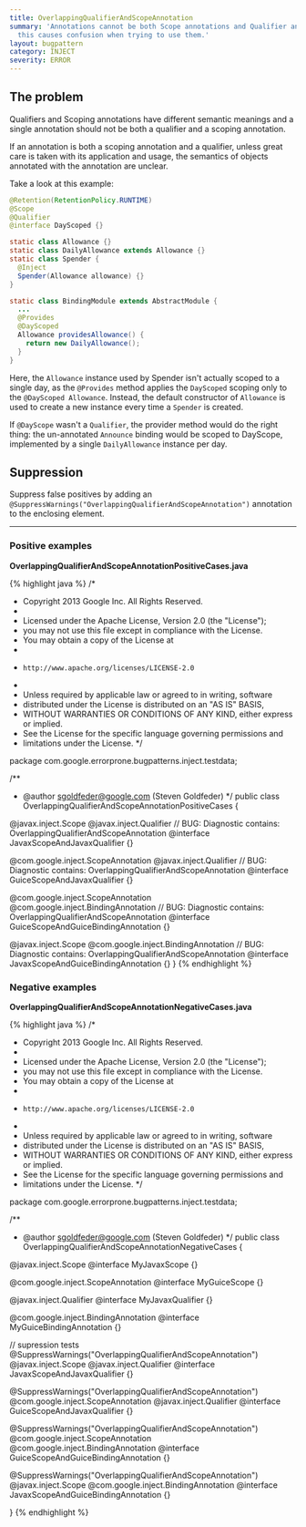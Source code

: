```yaml
---
title: OverlappingQualifierAndScopeAnnotation
summary: 'Annotations cannot be both Scope annotations and Qualifier annotations:
  this causes confusion when trying to use them.'
layout: bugpattern
category: INJECT
severity: ERROR
---
```


<!--
*** AUTO-GENERATED, DO NOT MODIFY ***
To make changes, edit the @BugPattern annotation or the explanation in docs/bugpattern.
-->

## The problem
Qualifiers and Scoping annotations have different semantic meanings and a single
annotation should not be both a qualifier and a scoping annotation.

If an annotation is both a scoping annotation and a qualifier, unless great care
is taken with its application and usage, the semantics of objects annotated with
the annotation are unclear.

Take a look at this example:

```java
@Retention(RetentionPolicy.RUNTIME)
@Scope
@Qualifier
@interface DayScoped {}

static class Allowance {}
static class DailyAllowance extends Allowance {}
static class Spender {
  @Inject
  Spender(Allowance allowance) {}
}

static class BindingModule extends AbstractModule {
  ...
  @Provides
  @DayScoped
  Allowance providesAllowance() {
    return new DailyAllowance();
  }
}
```

Here, the `Allowance` instance used by Spender isn't actually scoped to a single
day, as the `@Provides` method applies the `DayScoped` scoping only to the
`@DayScoped Allowance`. Instead, the default constructor of `Allowance` is used
to create a new instance every time a `Spender` is created.

If `@DayScope` wasn't a `Qualifier`, the provider method would do the
right thing: the un-annotated `Announce` binding would be scoped to DayScope,
implemented by a single `DailyAllowance` instance per day.

## Suppression
Suppress false positives by adding an `@SuppressWarnings("OverlappingQualifierAndScopeAnnotation")` annotation to the enclosing element.

----------

### Positive examples
__OverlappingQualifierAndScopeAnnotationPositiveCases.java__

{% highlight java %}
/*
 * Copyright 2013 Google Inc. All Rights Reserved.
 *
 * Licensed under the Apache License, Version 2.0 (the "License");
 * you may not use this file except in compliance with the License.
 * You may obtain a copy of the License at
 *
 *     http://www.apache.org/licenses/LICENSE-2.0
 *
 * Unless required by applicable law or agreed to in writing, software
 * distributed under the License is distributed on an "AS IS" BASIS,
 * WITHOUT WARRANTIES OR CONDITIONS OF ANY KIND, either express or implied.
 * See the License for the specific language governing permissions and
 * limitations under the License.
 */

package com.google.errorprone.bugpatterns.inject.testdata;

/**
 * @author sgoldfeder@google.com (Steven Goldfeder)
 */
public class OverlappingQualifierAndScopeAnnotationPositiveCases {

  @javax.inject.Scope
  @javax.inject.Qualifier
  // BUG: Diagnostic contains: OverlappingQualifierAndScopeAnnotation
  @interface JavaxScopeAndJavaxQualifier {}

  @com.google.inject.ScopeAnnotation
  @javax.inject.Qualifier
  // BUG: Diagnostic contains: OverlappingQualifierAndScopeAnnotation
  @interface GuiceScopeAndJavaxQualifier {}

  @com.google.inject.ScopeAnnotation
  @com.google.inject.BindingAnnotation
  // BUG: Diagnostic contains: OverlappingQualifierAndScopeAnnotation
  @interface GuiceScopeAndGuiceBindingAnnotation {}

  @javax.inject.Scope
  @com.google.inject.BindingAnnotation
  // BUG: Diagnostic contains: OverlappingQualifierAndScopeAnnotation
  @interface JavaxScopeAndGuiceBindingAnnotation {}
}
{% endhighlight %}

### Negative examples
__OverlappingQualifierAndScopeAnnotationNegativeCases.java__

{% highlight java %}
/*
 * Copyright 2013 Google Inc. All Rights Reserved.
 *
 * Licensed under the Apache License, Version 2.0 (the "License");
 * you may not use this file except in compliance with the License.
 * You may obtain a copy of the License at
 *
 *     http://www.apache.org/licenses/LICENSE-2.0
 *
 * Unless required by applicable law or agreed to in writing, software
 * distributed under the License is distributed on an "AS IS" BASIS,
 * WITHOUT WARRANTIES OR CONDITIONS OF ANY KIND, either express or implied.
 * See the License for the specific language governing permissions and
 * limitations under the License.
 */

package com.google.errorprone.bugpatterns.inject.testdata;

/**
 * @author sgoldfeder@google.com (Steven Goldfeder)
 */
public class OverlappingQualifierAndScopeAnnotationNegativeCases {
  
  @javax.inject.Scope
  @interface MyJavaxScope {}

  @com.google.inject.ScopeAnnotation
  @interface MyGuiceScope {}

  @javax.inject.Qualifier
  @interface MyJavaxQualifier {}

  @com.google.inject.BindingAnnotation
  @interface MyGuiceBindingAnnotation {}
  
  // supression tests
  @SuppressWarnings("OverlappingQualifierAndScopeAnnotation")
  @javax.inject.Scope
  @javax.inject.Qualifier
  @interface JavaxScopeAndJavaxQualifier {}
    
  @SuppressWarnings("OverlappingQualifierAndScopeAnnotation")
  @com.google.inject.ScopeAnnotation
  @javax.inject.Qualifier
  @interface GuiceScopeAndJavaxQualifier {}
  
  @SuppressWarnings("OverlappingQualifierAndScopeAnnotation")
  @com.google.inject.ScopeAnnotation
  @com.google.inject.BindingAnnotation
  @interface GuiceScopeAndGuiceBindingAnnotation {}
    
  @SuppressWarnings("OverlappingQualifierAndScopeAnnotation")
  @javax.inject.Scope
  @com.google.inject.BindingAnnotation
  @interface JavaxScopeAndGuiceBindingAnnotation {}
  
}
{% endhighlight %}

